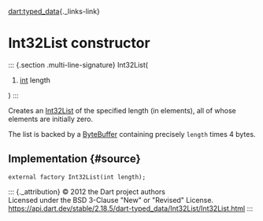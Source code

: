[dart:typed\_data](../../dart-typed_data/dart-typed_data-library){._links-link}

Int32List constructor
=====================

::: {.section .multi-line-signature}
Int32List(

1.  [int](../../dart-core/int-class) length

)
:::

Creates an [Int32List](../int32list-class) of the specified length (in
elements), all of whose elements are initially zero.

The list is backed by a [ByteBuffer](../bytebuffer-class) containing
precisely `length` times 4 bytes.

Implementation {#source}
--------------

``` {.language-dart data-language="dart"}
external factory Int32List(int length);
```

::: {._attribution}
© 2012 the Dart project authors\
Licensed under the BSD 3-Clause \"New\" or \"Revised\" License.\
<https://api.dart.dev/stable/2.18.5/dart-typed_data/Int32List/Int32List.html>
:::
